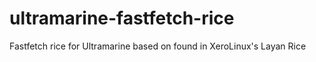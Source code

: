 # ultramarine-fastfetch-rice
Fastfetch rice for Ultramarine based on found in XeroLinux's Layan Rice
